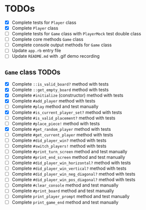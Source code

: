 # TODOs

- [x] Complete tests for `Player` class
- [x] Complete `Player` class
- [ ] Complete tests for `Game` class with `PlayerMock` test double class
- [ ] Complete core methods `Game` class
- [ ] Complete console output methods for `Game` class
- [ ] Update `app.rb` entry file
- [ ] Update `README.md` with .gif demo recording

## `Game` class TODOs

- [x] Complete `::is_valid_board?` method with tests
- [x] Complete `::get_empty_board` method with tests
- [x] Complete `#initialize` (constructor) method with tests
- [x] Complete `#add_player` method with tests
- [ ] Complete `#play` method and test manually
- [x] Complete `#is_current_player_set?` method with tests
- [ ] Complete `#is_valid_placement?` method with tests
- [ ] Complete `#place_piece!` method with tests
- [x] Complete `#get_random_player` method with tests
- [ ] Complete `#get_current_player` method with tests
- [ ] Complete `#did_player_win?` method with tests
- [ ] Complete `#switch_players!` method with tests
- [ ] Complete `#print_turn_screen` method and test manually
- [ ] Complete `#print_end_screen` method and test manually
- [ ] Complete `#did_player_win_horizontal?` method with tests
- [ ] Complete `#did_player_win_vertical?` method with tests
- [ ] Complete `#did_player_win_neg_diagonal?` method with tests
- [ ] Complete `#did_player_win_pos_diagonal?` method with tests
- [ ] Complete `#clear_console` method and test manually
- [ ] Complete `#print_board` method and test manually
- [ ] Complete `print_player_prompt` method and test manually
- [ ] Complete `print_game_end` method and test manually
